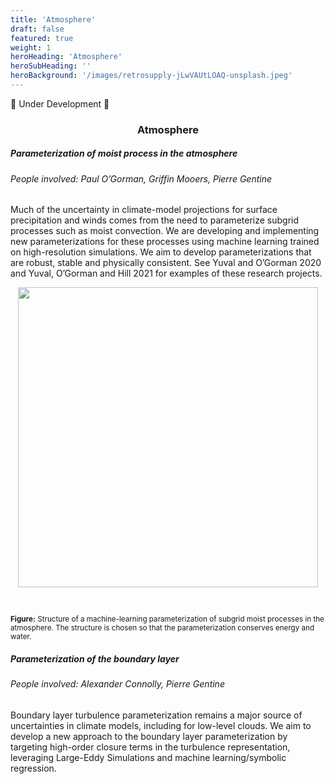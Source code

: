 ```yaml
---
title: 'Atmosphere'
draft: false
featured: true
weight: 1
heroHeading: 'Atmosphere'
heroSubHeading: ''
heroBackground: '/images/retrosupply-jLwVAUtLOAQ-unsplash.jpeg'
---
```


🚧 Under Development 🚧

<h3 style="text-align: center;">Atmosphere</h3>

##### Parameterization of moist process in the atmosphere
###### People involved: Paul O’Gorman, Griffin Mooers, Pierre Gentine
Much of the uncertainty in climate-model projections for surface precipitation and winds comes from the need to parameterize subgrid processes such as moist convection. We are developing and implementing new parameterizations for these processes using machine learning trained on high-resolution simulations. We aim to develop parameterizations that are robust, stable and physically consistent. See Yuval and O’Gorman 2020 and Yuval, O’Gorman and Hill 2021 for examples of these research projects.
<center>
<img src="/images/research/Moistprocess.png" style="width: 50vw; padding-bottom: 30px; padding-top: 0px">
</center>
<p style="text-align: left;"><small><b>Figure:</b> Structure of a machine-learning parameterization of subgrid moist processes in the atmosphere. The structure is chosen so that the parameterization conserves energy and water.</small></p>

##### Parameterization of the boundary layer
###### People involved: Alexander Connolly, Pierre Gentine
Boundary layer turbulence parameterization remains a major source of uncertainties in climate models, including for low-level clouds. We aim to develop a new approach to the boundary layer parameterization by targeting high-order closure terms in the turbulence representation, leveraging Large-Eddy Simulations and machine learning/symbolic regression. 

